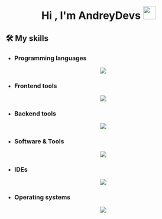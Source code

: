 


<h1 align="center"><b>Hi , I'm AndreyDevs </b><img src="https://media.giphy.com/media/hvRJCLFzcasrR4ia7z/giphy.gif" width="35"></h1>

## 🛠️ My skills
- ### Programming languages
    <div align="center">
      <img src="https://img.shields.io/badge/Python-05122A?style=flat&logo=python">
    </div>

- ### Frontend tools
    <div align="center">
      <img src="https://img.shields.io/badge/Python-05122A?style=flat&logo=python">
    </div>

- ### Backend tools
    <div align="center">
      <img src="https://img.shields.io/badge/Python-05122A?style=flat&logo=python">
    </div>

- ### Software & Tools
    <div align="center">
      <img src="https://img.shields.io/badge/Python-05122A?style=flat&logo=python">
    </div>

- ### IDEs
    <div align="center">
      <img src="https://img.shields.io/badge/Python-05122A?style=flat&logo=python">
    </div>

- ### Operating systems
    <div align="center">
      <img src="https://img.shields.io/badge/Python-05122A?style=flat&logo=python">
    </div>
